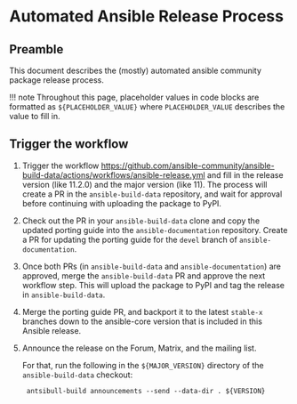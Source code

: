 # Automated Ansible Release Process

## Preamble

This document describes the (mostly) automated ansible community package release process.

!!! note
    Throughout this page, placeholder values in code blocks are formatted as
    `${PLACEHOLDER_VALUE}` where `PLACEHOLDER_VALUE` describes the value to fill in.


## Trigger the workflow

1. Trigger the workflow https://github.com/ansible-community/ansible-build-data/actions/workflows/ansible-release.yml and fill in the release version (like 11.2.0) and the major version (like 11).
   The process will create a PR in the `ansible-build-data` repository, and wait for approval before continuing with uploading the package to PyPI.

2. Check out the PR in your `ansible-build-data` clone and copy the updated porting guide into the `ansible-documentation` repository.
   Create a PR for updating the porting guide for the `devel` branch of `ansible-documentation`.

3. Once both PRs (in `ansible-build-data` and `ansible-documentation`) are approved, merge the `ansible-build-data` PR and approve the next workflow step.
   This will upload the package to PyPI and tag the release in `ansible-build-data`.

4. Merge the porting guide PR, and backport it to the latest `stable-x` branches down to the ansible-core version that is included in this Ansible release.

5. Announce the release on the Forum, Matrix, and the mailing list.

   For that, run the following in the `${MAJOR_VERSION}` directory of the `ansible-build-data` checkout:
   ```
    antsibull-build announcements --send --data-dir . ${VERSION}
   ```

